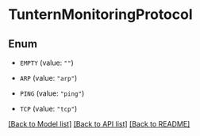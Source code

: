 # TunternMonitoringProtocol

## Enum


* `EMPTY` (value: `""`)

* `ARP` (value: `"arp"`)

* `PING` (value: `"ping"`)

* `TCP` (value: `"tcp"`)


[[Back to Model list]](../README.md#documentation-for-models) [[Back to API list]](../README.md#documentation-for-api-endpoints) [[Back to README]](../README.md)


